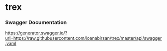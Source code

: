 # trex

### Swagger Documentation
https://generator.swagger.io/?url=https://raw.githubusercontent.com/ioanabirsan/trex/master/api/swagger.yaml

